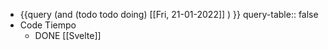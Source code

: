 - {{query (and (todo todo doing) [[Fri, 21-01-2022]] ) }}
  query-table:: false
- Code Tiempo
	- DONE [[Svelte]]